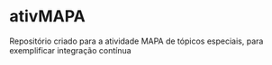 # ativMAPA
Repositório criado para a atividade MAPA de tópicos especiais, para exemplificar integração contínua
